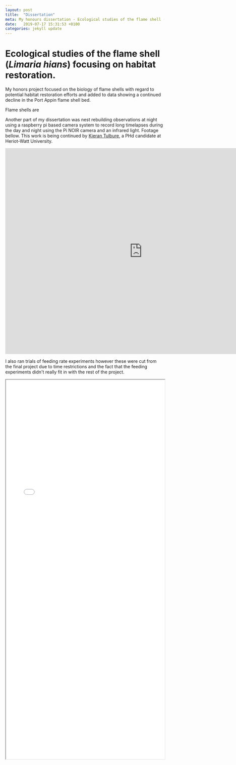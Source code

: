 ```yaml
---
layout: post
title:  "Dissertation"
meta: My honours dissertation - Ecological studies of the flame shell (_Limaria hians_) focusing on habitat restoration.
date:   2019-07-17 15:31:53 +0100
categories: jekyll update
---
```


<h1>Ecological studies of the flame shell (<i>Limaria hians</i>) focusing on habitat restoration.</h1>

My honors project focused on the biology of flame shells with regard to potential habitat restoration efforts and added to data showing a continued decline in the Port Appin flame shell bed. 

Flame shells are 

Another part of my dissertation was nest rebuilding observations at night using a raspberry pi based camera system to record long timelapses during the day and night using the Pi NOIR camera and an infrared light. Footage bellow. This work is being continued by [Kieran Tulbure](https://www.hw.ac.uk/schools/energy-geoscience-infrastructure-society/research/iles/tulbure-kieran.htm), a PHd candidate at Heriot-Watt University.

<iframe width="867" height="651" src="https://www.youtube.com/embed/gOKh0IdMGN4" frameborder="0" allow="accelerometer; autoplay; encrypted-media; gyroscope; picture-in-picture" allowfullscreen></iframe>

I also ran trials of feeding rate experiments however these were cut from the final project due to time restrictions and the fact that the feeding experiments didn't really fit in with the rest of the project.

<iframe src="{{site.baseurl}}/documents/R-J Alexander - Ecological studies of the flame shell focusing on habitat restoration - App.pdf#zoom=100&view=FitH" width="100%" height="1200px" style="iframe {display:block;margin:auto;"></iframe>